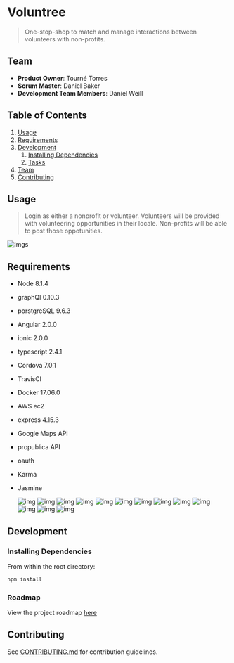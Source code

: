 # Voluntree

> One-stop-shop to match and manage interactions between volunteers with non-profits.

## Team

  - __Product Owner__: Tourné Torres
  - __Scrum Master__: Daniel Baker
  - __Development Team Members__: Daniel Weill

## Table of Contents

1. [Usage](#Usage)
1. [Requirements](#requirements)
1. [Development](#development)
    1. [Installing Dependencies](#installing-dependencies)
    1. [Tasks](#tasks)
1. [Team](#team)
1. [Contributing](#contributing)

## Usage

> Login as either a nonprofit or volunteer.
  Volunteers will be provided with volunteering opportunities in their locale. Non-profits will be able to post those oppotunities.

  ![img](http://i67.tinypic.com/2wfnwaa.png)s
## Requirements

- Node 8.1.4
- graphQl 0.10.3
- porstgreSQL 9.6.3
- Angular 2.0.0
- ionic 2.0.0
- typescript 2.4.1
- Cordova 7.0.1
- TravisCI 
- Docker 17.06.0
- AWS ec2
- express 4.15.3
- Google Maps API
- propublica API
- oauth
- Karma
- Jasmine


  ![img](https://modernizehq.com/assets/images/logos/express-logo.png)
  ![img](http://i.imgur.com/HGVMcvI.jpg)
  ![img](http://i.imgur.com/xRyRSzZ.png)
  ![img](http://i.imgur.com/IbTUTeV.png)
  ![img](http://i.imgur.com/8F2dCMu.png)
  ![img](http://i.imgur.com/8w1TekC.png)
  ![img](http://i.imgur.com/cLffpWj.png)
  ![img](http://i.imgur.com/eVMI7sR.png)
  ![img](http://i.imgur.com/7I5dTJ6.png)
  ![img](http://blog.emirosmanoski.mk/images/2016-07-16-Jasmine-Karma/frontHeader.png)
  ![img](http://farm2.static.flickr.com/1333/1416054260_b519838f38_o.png)
  ![img](https://camo.githubusercontent.com/431283cc1643d02167aac31067137897507c60fc/687474703a2f2f636861696a732e636f6d2f696d672f636861692d6c6f676f2e706e67)
  ![img](https://www.google.com/images/branding/product/2x/maps_96in128dp.png)
  
## Development

### Installing Dependencies

From within the root directory:

```sh
npm install
```

### Roadmap

View the project roadmap [here](https://github.com/rainbow-table/volunteer/issues)


## Contributing

See [CONTRIBUTING.md](_CONTRIBUTING.md) for contribution guidelines.

